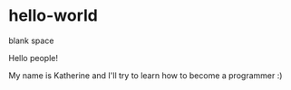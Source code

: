 # hello-world
blank space

Hello people!

My name is Katherine and I'll try to learn
how to become a programmer :)
